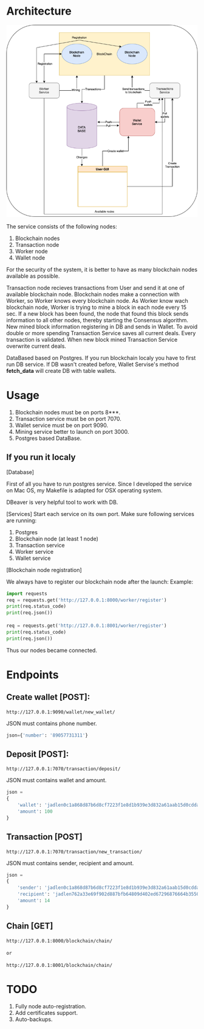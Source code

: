 # Architecture
![Architecture](docs/scheme.png)

The service consists of the following nodes:
1. Blockchain nodes
2. Transaction node
3. Worker node
4. Wallet node

For the security of the system, it is better to have as many blockchain nodes available as possible.

Transaction node recieves transactions from User and send it at one of available blockchain node.
Blockchain nodes make a connection with Worker, so Worker knows every blockchain node.
As Worker know wach blockchain node, Worker is trying to mine a block in each node every 15 sec.
If a new block has been found, the node that found this block sends information to all other nodes, thereby starting the Consensus algorithm.
New mined block information registering in DB and sends in Wallet.
To avoid double or more spending Transaction Service saves all current deals. Every transaction is validated.
When new block mined Transaction Service overwrite current deals.

DataBased based on Postgres.
If you run blockchain localy you have to first run DB service.
If DB wasn't created before, Wallet Servise's method __fetch_data__ will create DB with table wallets.

# Usage

1. Blockchain nodes must be on ports 8***.
3. Transaction service must be on port 7070.
4. Wallet service must be on port 9090.
5. Mining service better to launch on port 3000.
6. Postgres based DataBase.

## If you run it localy
[Database]

First of all you have to run postgres service.
Since I developed the service on Mac OS, my Makefile is adapted for OSX operating system.

DBeaver is very helpful tool to work with DB.

[Services]
Start each service on its own port.
Make sure following services are running:
1. Postgres
2. Blockchain node (at least 1 node)
3. Transaction service
4. Worker service
5. Wallet service

[Blockchain node registration]

We always have to register our blockchain node after the launch:
Example:
```python
import requests
req = requests.get('http://127.0.0.1:8000/worker/register')
print(req.status_code)
print(req.json())

req = requests.get('http://127.0.0.1:8001/worker/register')
print(req.status_code)
print(req.json())
```

Thus our nodes became connected.


# Endpoints
## Create wallet [POST]:
```
http://127.0.0.1:9090/wallet/new_wallet/
```
JSON must contains phone number.
```python
json={'number': '89057731311'}
```
## Deposit [POST]:
```
http://127.0.0.1:7070/transaction/deposit/
```
JSON must contains wallet and amount.
```python
json = 
{
    'wallet': 'jadlen0c1a868d87b6d8cf7223f1e8d1b939e3d832a61aab15d0cddaa9b55e30f33e17', 
    'amount': 100
}
```
## Transaction [POST]
```
http://127.0.0.1:7070/transaction/new_transaction/
```
JSON must contains sender, recipient and amount.
```python
json = 
{
    'sender': 'jadlen0c1a868d87b6d8cf7223f1e8d1b939e3d832a61aab15d0cddaa9b55e30f33e17', 
    'recipient': 'jadlen762a33e69f902d887bfb64809d402ed67296876664b3550279e43d35a1ba8358', 
    'amount': 14
}
```
## Chain [GET]
```
http://127.0.0.1:8000/blockchain/chain/ 

or

http://127.0.0.1:8001/blockchain/chain/
```

# TODO
1. Fully node auto-registration.
2. Add certificates support.
3. Auto-backups.